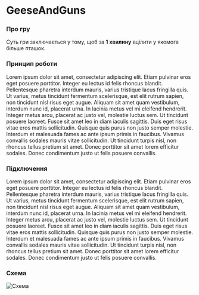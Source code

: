# GeeseAndGuns
### Про гру
Суть гри заключається у тому, щоб за **1 хвилину** вцілити у якомога більше пташок.
### Принцип роботи
Lorem ipsum dolor sit amet, consectetur adipiscing elit. Etiam pulvinar eros eget posuere porttitor. Integer eu lectus id felis rhoncus blandit. Pellentesque pharetra interdum mauris, varius tristique lacus fringilla quis. Ut varius, metus tincidunt fermentum scelerisque, est elit rutrum sapien, non tincidunt nisl risus eget augue. Aliquam sit amet quam vestibulum, interdum nunc id, placerat urna. In lacinia metus vel mi eleifend hendrerit. Integer metus arcu, placerat ac justo vel, molestie luctus sem. Ut tincidunt posuere laoreet. Fusce sit amet leo in diam iaculis sagittis. Duis eget risus vitae eros mattis sollicitudin. Quisque quis purus non justo semper molestie. Interdum et malesuada fames ac ante ipsum primis in faucibus. Vivamus convallis sodales mauris vitae sollicitudin. Ut tincidunt turpis nisl, non rhoncus tellus pretium sit amet. Donec porttitor sit amet lorem efficitur sodales. Donec condimentum justo ut felis posuere convallis.
### Підключення
Lorem ipsum dolor sit amet, consectetur adipiscing elit. Etiam pulvinar eros eget posuere porttitor. Integer eu lectus id felis rhoncus blandit. Pellentesque pharetra interdum mauris, varius tristique lacus fringilla quis. Ut varius, metus tincidunt fermentum scelerisque, est elit rutrum sapien, non tincidunt nisl risus eget augue. Aliquam sit amet quam vestibulum, interdum nunc id, placerat urna. In lacinia metus vel mi eleifend hendrerit. Integer metus arcu, placerat ac justo vel, molestie luctus sem. Ut tincidunt posuere laoreet. Fusce sit amet leo in diam iaculis sagittis. Duis eget risus vitae eros mattis sollicitudin. Quisque quis purus non justo semper molestie. Interdum et malesuada fames ac ante ipsum primis in faucibus. Vivamus convallis sodales mauris vitae sollicitudin. Ut tincidunt turpis nisl, non rhoncus tellus pretium sit amet. Donec porttitor sit amet lorem efficitur sodales. Donec condimentum justo ut felis posuere convallis.
### Схема
![Схема](https://github.com/potterua/GeeseAndGuns/raw/master/scheme.png)
